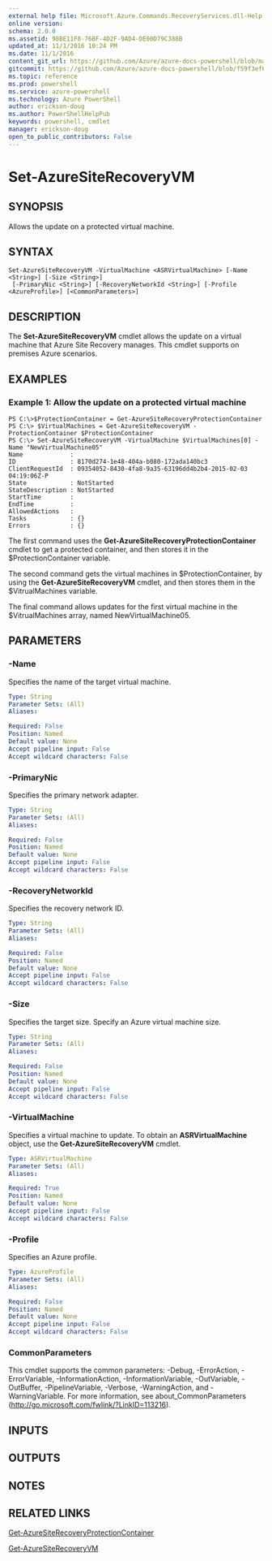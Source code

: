 ```yaml
---
external help file: Microsoft.Azure.Commands.RecoveryServices.dll-Help.xml
online version: 
schema: 2.0.0
ms.assetid: 98BE11F8-76BF-4D2F-9AD4-DE00D79C388B
updated_at: 11/1/2016 10:24 PM
ms.date: 11/1/2016
content_git_url: https://github.com/Azure/azure-docs-powershell/blob/master/azureps-cmdlets-docs/ServiceManagement/Azure.SiteRecovery/v0.9.8/Set-AzureSiteRecoveryVM.md
gitcommit: https://github.com/Azure/azure-docs-powershell/blob/f59f3ef60bc592383812213e69fd77ba950759ed/azureps-cmdlets-docs/ServiceManagement/Azure.SiteRecovery/v0.9.8/Set-AzureSiteRecoveryVM.md
ms.topic: reference
ms.prod: powershell
ms.service: azure-powershell
ms.technology: Azure PowerShell
author: erickson-doug
ms.author: PowerShellHelpPub
keywords: powershell, cmdlet
manager: erickson-doug
open_to_public_contributors: False
---
```


# Set-AzureSiteRecoveryVM

## SYNOPSIS
Allows the update on a protected virtual machine.

## SYNTAX

```
Set-AzureSiteRecoveryVM -VirtualMachine <ASRVirtualMachine> [-Name <String>] [-Size <String>]
 [-PrimaryNic <String>] [-RecoveryNetworkId <String>] [-Profile <AzureProfile>] [<CommonParameters>]
```

## DESCRIPTION
The **Set-AzureSiteRecoveryVM** cmdlet allows the update on a virtual machine that Azure Site Recovery manages.
This cmdlet supports on premises Azure scenarios.

## EXAMPLES

### Example 1: Allow the update on a protected virtual machine
```
PS C:\>$ProtectionContainer = Get-AzureSiteRecoveryProtectionContainer
PS C:\> $VirtualMachines = Get-AzureSiteRecoveryVM -ProtectionContainer $ProtectionContainer 
PS C:\> Set-AzureSiteRecoveryVM -VirtualMachine $VirtualMachines[0] -Name "NewVirtualMachine05"
Name             : 
ID               : 8170d274-1e48-404a-b080-172ada140bc3
ClientRequestId  : 09354052-8430-4fa8-9a35-63196dd4b2b4-2015-02-03 04:19:06Z-P
State            : NotStarted
StateDescription : NotStarted
StartTime        : 
EndTime          : 
AllowedActions   : 
Tasks            : {}
Errors           : {}
```

The first command uses the **Get-AzureSiteRecoveryProtectionContainer** cmdlet to get a protected container, and then stores it in the $ProtectionContainer variable.

The second command gets the virtual machines in $ProtectionContainer, by using the **Get-AzureSiteRecoveryVM** cmdlet, and then stores them in the $VitrualMachines variable.

The final command allows updates for the first virtual machine in the $VitrualMachines array, named NewVirtualMachine05.

## PARAMETERS

### -Name
Specifies the name of the target virtual machine.

```yaml
Type: String
Parameter Sets: (All)
Aliases: 

Required: False
Position: Named
Default value: None
Accept pipeline input: False
Accept wildcard characters: False
```

### -PrimaryNic
Specifies the primary network adapter.

```yaml
Type: String
Parameter Sets: (All)
Aliases: 

Required: False
Position: Named
Default value: None
Accept pipeline input: False
Accept wildcard characters: False
```

### -RecoveryNetworkId
Specifies the recovery network ID.

```yaml
Type: String
Parameter Sets: (All)
Aliases: 

Required: False
Position: Named
Default value: None
Accept pipeline input: False
Accept wildcard characters: False
```

### -Size
Specifies the target size.
Specify an Azure virtual machine size.

```yaml
Type: String
Parameter Sets: (All)
Aliases: 

Required: False
Position: Named
Default value: None
Accept pipeline input: False
Accept wildcard characters: False
```

### -VirtualMachine
Specifies a virtual machine to update.
To obtain an **ASRVirtualMachine** object, use the **Get-AzureSiteRecoveryVM** cmdlet.

```yaml
Type: ASRVirtualMachine
Parameter Sets: (All)
Aliases: 

Required: True
Position: Named
Default value: None
Accept pipeline input: False
Accept wildcard characters: False
```

### -Profile
Specifies an Azure profile.

```yaml
Type: AzureProfile
Parameter Sets: (All)
Aliases: 

Required: False
Position: Named
Default value: None
Accept pipeline input: False
Accept wildcard characters: False
```

### CommonParameters
This cmdlet supports the common parameters: -Debug, -ErrorAction, -ErrorVariable, -InformationAction, -InformationVariable, -OutVariable, -OutBuffer, -PipelineVariable, -Verbose, -WarningAction, and -WarningVariable. For more information, see about_CommonParameters (http://go.microsoft.com/fwlink/?LinkID=113216).

## INPUTS

## OUTPUTS

## NOTES

## RELATED LINKS

[Get-AzureSiteRecoveryProtectionContainer](xref:ServiceManagement/Azure.SiteRecovery/v0.9.8/Get-AzureSiteRecoveryProtectionContainer.md)

[Get-AzureSiteRecoveryVM](xref:ServiceManagement/Azure.SiteRecovery/v0.9.8/Get-AzureSiteRecoveryVM.md)


